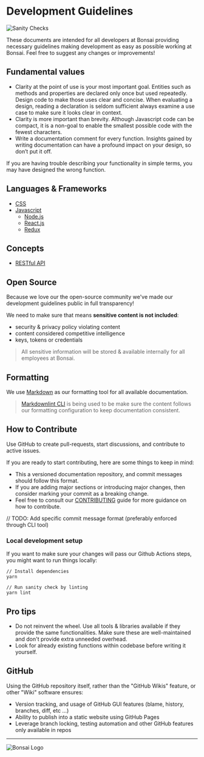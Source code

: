 # Development Guidelines

![Sanity Checks](https://github.com/ShopBonsai/guidelines/actions/workflows/main.yml/badge.svg)

These documents are intended for all developers at Bonsai providing necessary guidelines making development as easy as possible working at Bonsai.
Feel free to suggest any changes or improvements!

## Fundamental values

- Clarity at the point of use is your most important goal. Entities such as methods and properties are declared only once but used repeatedly.
  Design code to make those uses clear and concise. When evaluating a design, reading a declaration is seldom sufficient
  always examine a use case to make sure it looks clear in context.
- Clarity is more important than brevity. Although Javascript code can be compact, it is a non-goal to enable the smallest possible code with the fewest characters.
- Write a documentation comment for every function. Insights gained by writing documentation can have a profound impact on your design, so don’t put it off.

If you are having trouble describing your functionality in simple terms, you may have designed the wrong function.

## Languages & Frameworks

- [CSS](./development/css.md)
- [Javascript](./development/javascript.md)
  - [Node.js](./development/node.md)
  - [React.js](./development/react.md)
  - [Redux](./development/redux.md)

## Concepts

- [RESTful API](./development/restapi)

## Open Source

Because we love our the open-source community we've made our development guidelines public in full transparency!

We need to make sure that means **sensitive content is not included**:

- security & privacy policy violating content
- content considered competitive intelligence
- keys, tokens or credentials

> All sensitive information will be stored & available internally for all employees at Bonsai.

## Formatting

We use [Markdown](https://www.markdownguide.org/) as our formatting tool for all available documentation.

> [Markdownlint CLI](https://github.com/igorshubovych/markdownlint-cli)
> is being used to be make sure the content follows our formatting configuration to keep documentation consistent.

## How to Contribute

Use GitHub to create pull-requests, start discussions, and contribute to active issues.

If you are ready to start contributing, here are some things to keep in mind:

- This a versioned documentation repository, and commit messages should follow this format.
- If you are adding major sections or introducing major changes, then consider marking your commit as a breaking change.
- Feel free to consult our [CONTRIBUTING](./CONTRIBUTING.md) guide for more guidance on how to contribute.

// TODO: Add specific commit message format (preferably enforced through CLI tool)

### Local development setup

If you want to make sure your changes will pass our Github Actions steps, you might want to run things locally:

```shell
// Install dependencies
yarn

// Run sanity check by linting
yarn lint
```

## Pro tips

- Do not reinvent the wheel. Use all tools & libraries available if they provide the same functionalities.
  Make sure these are well-maintained and don't provide extra unneeded overhead.
- Look for already existing functions within codebase before writing it yourself.

## GitHub

Using the GitHub repository itself, rather than the "GitHub Wikis" feature, or other "Wiki" software ensures:

- Version tracking, and usage of GitHub GUI features (blame, history, branches, diff, etc ...)
- Ability to publish into a static website using GitHub Pages
- Leverage branch locking, testing automation and other GitHub features only available in repos

---

![Bonsai Logo](https://i.ibb.co/2gtS5CY/5f1efeb803215509150d1464-bonsai-lockup.png)
